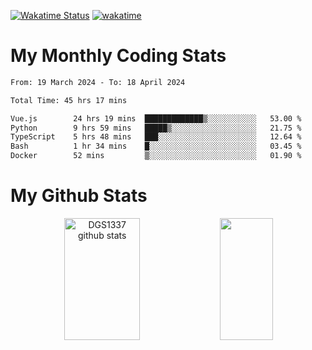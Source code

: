 [![Wakatime Status](https://github.com/noopurphalak/noopurphalak/workflows/wakatime-status-update/badge.svg)](https://github.com/noopurphalak/noopurphalak/actions/workflows/main.yml)
[![wakatime](https://wakatime.com/badge/user/80ace140-ef40-4fdd-b8ed-f3be3d2e1aea.svg)](https://wakatime.com/@80ace140-ef40-4fdd-b8ed-f3be3d2e1aea)

# My Monthly Coding Stats

<!--START_SECTION:waka-->

```txt
From: 19 March 2024 - To: 18 April 2024

Total Time: 45 hrs 17 mins

Vue.js        24 hrs 19 mins  █████████████▒░░░░░░░░░░░   53.00 %
Python        9 hrs 59 mins   █████▒░░░░░░░░░░░░░░░░░░░   21.75 %
TypeScript    5 hrs 48 mins   ███░░░░░░░░░░░░░░░░░░░░░░   12.64 %
Bash          1 hr 34 mins    █░░░░░░░░░░░░░░░░░░░░░░░░   03.45 %
Docker        52 mins         ▒░░░░░░░░░░░░░░░░░░░░░░░░   01.90 %
```

<!--END_SECTION:waka-->

# My Github Stats
<div style="text-align: center;">
  <img width="49%" height="195px" src="https://github-readme-stats-sigma-five.vercel.app/api?username=noopurphalak&show_icons=true&count_private=true&hide_border=true&title_color=ecf2f8&icon_color=0d1117&text_color=FFFFFF&bg_color=0d1117" alt="DGS1337 github stats" />
  <img width="41%" height="195px" src="https://github-readme-stats-sigma-five.vercel.app/api/top-langs/?username=noopurphalak&layout=compact&hide_border=true&title_color=ecf2f8&text_color=FFFFFF&bg_color=0d1117" />
</div>
